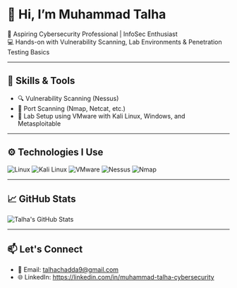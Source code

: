 # 👋 Hi, I’m Muhammad Talha

🔐 Aspiring Cybersecurity Professional | InfoSec Enthusiast  
💻 Hands-on with Vulnerability Scanning, Lab Environments & Penetration Testing Basics

---

## 🧠 Skills & Tools
- 🔍 Vulnerability Scanning (Nessus)
- 📡 Port Scanning (Nmap, Netcat, etc.)
- 🧪 Lab Setup using VMware with Kali Linux, Windows, and Metasploitable

---

## ⚙️ Technologies I Use
![Linux](https://img.shields.io/badge/-Linux-black?style=flat-square&logo=linux)
![Kali Linux](https://img.shields.io/badge/-Kali%20Linux-blue?style=flat-square&logo=kalilinux)
![VMware](https://img.shields.io/badge/-VMware-orange?style=flat-square&logo=vmware)
![Nessus](https://img.shields.io/badge/-Nessus-informational?style=flat-square&logo=tenable)
![Nmap](https://img.shields.io/badge/-Nmap-red?style=flat-square&logo=nmap)

---

## 📈 GitHub Stats
![Talha's GitHub Stats](https://github-readme-stats.vercel.app/api?username=infosectalha&show_icons=true&theme=tokyonight)

---

## 📫 Let's Connect
- 📧 Email: talhachadda9@gmail.com
- 🌐 LinkedIn: https://linkedin.com/in/muhammad-talha-cybersecurity
